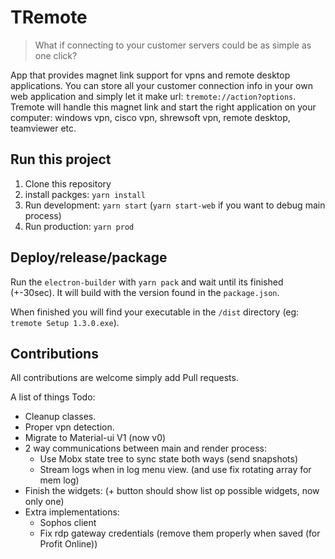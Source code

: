 # TRemote

> What if connecting to your customer servers could be as simple as one click?

App that provides magnet link support for vpns and remote desktop applications. 
You can store all your customer connection info in your own web application and simply let it make url: `tremote://action?options`.
Tremote will handle this magnet link and start the right application on your computer: windows vpn, cisco vpn, shrewsoft vpn, remote desktop, teamviewer etc.

## Run this project

1. Clone this repository
1. install packges: `yarn install`
1. Run development: `yarn start` (`yarn start-web` if you want to debug main process)
1. Run production: `yarn prod`

## Deploy/release/package

Run the `electron-builder` with `yarn pack` and wait until its finished (+-30sec).
It will build with the version found in the `package.json`. 

When finished you will find your executable in the `/dist` directory (eg: `tremote Setup 1.3.0.exe`).


## Contributions

All contributions are welcome simply add Pull requests.


A list of things Todo:
* Cleanup classes.
* Proper vpn detection.
* Migrate to Material-ui V1 (now v0)
* 2 way communications between main and render process:
  * Use Mobx state tree to sync state both ways (send snapshots)
  * Stream logs when in log menu view. (and use fix rotating array for mem log)
* Finish the widgets: (+ button should show list op possible widgets, now only one)
* Extra implementations:
  * Sophos client
  * Fix rdp gateway credentials (remove them properly when saved (for Profit Online))
